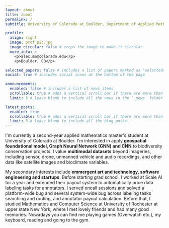 ```yaml
---
layout: about
title: about
permalink: /
subtitle: University of Colorado at Boulder, Department of Applied Mathematics

profile:
  align: right
  image: prof_pic.jpg
  image_circular: false # crops the image to make it circular
  more_info: >
    <p>alex.ma@colorado.edu</p>
    <p>Boulder, CO</p>

selected_papers: false # includes a list of papers marked as "selected={true}"
social: true # includes social icons at the bottom of the page

announcements:
  enabled: false # includes a list of news items
  scrollable: true # adds a vertical scroll bar if there are more than 3 news items
  limit: 5 # leave blank to include all the news in the `_news` folder

latest_posts:
  enabled: true
  scrollable: true # adds a vertical scroll bar if there are more than 3 new posts items
  limit: 3 # leave blank to include all the blog posts
---
```


I'm currently a second-year applied mathematics master's student at University of Colorado at Boulder. I'm interested in apply **geospatial foundational model, Graph Neural Network (GNN) and CNN** to biodiversity conservation projects. I value **multimodal datasets** beyond imageries, including sensor, drone, unmanned vehicle and audio recordings, and other data like satellite images and bioclimate variables. 

My secondary interests include **emmergent art and technology, software engineering and startups**. Before starting grad school, I worked at Scale AI for a year and extended their payout system to automatically price data labeling tasks for annotators. I served oncall sessions and solved a platform-wide bug and several system-wide bug across labeling tasks searching and routing, and annotator payout calculation. Before that, I studied Mathematics and Computer Science at University of Rochester at upper state New York, where I met lovely friends and had many good memories. Nowadays you can find me playing games (Overwatch etc.), my keyboard, reading and going to the gym. 

